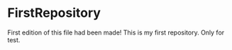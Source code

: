 # FirstRepository
First edition of this file had been made!
This is my first repository. Only for test.
